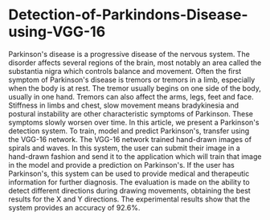 # Detection-of-Parkindons-Disease-using-VGG-16
Parkinson's disease is a progressive disease of the nervous system. The disorder affects several regions of the brain, most notably an area called the substantia nigra which controls balance and movement. Often the first symptom of Parkinson's disease is tremors or tremors in a limb, especially when the body is at rest. The tremor usually begins on one side of the body, usually in one hand. Tremors can also affect the arms, legs, feet and face. Stiffness in limbs and chest, slow movement means bradykinesia and postural instability are other characteristic symptoms of Parkinson. These symptoms slowly worsen over time. In this article, we present a Parkinson's detection system. To train, model and predict Parkinson's, transfer using the VGG-16 network. The VGG-16 network trained hand-drawn images of spirals and waves. In this system, the user can submit their image in a hand-drawn fashion and send it to the application which will train that image in the model and provide a prediction on Parkinson's. If the user has Parkinson's, this system can be used to provide medical and therapeutic information for further diagnosis. The evaluation is made on the ability to detect different directions during drawing movements, obtaining the best results for the X and Y directions. The experimental results show that the system provides an accuracy of 92.6%.
